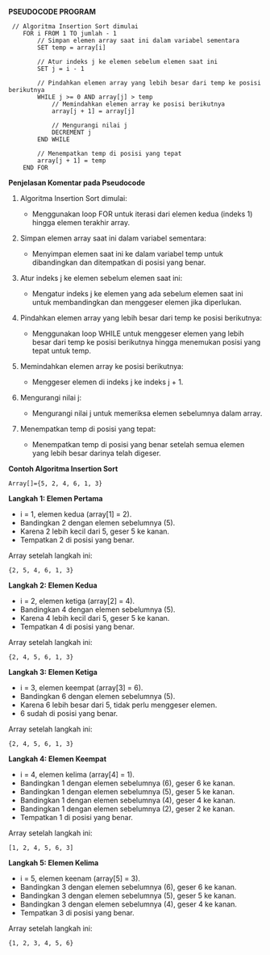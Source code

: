 **PSEUDOCODE PROGRAM**

~~~
 // Algoritma Insertion Sort dimulai
    FOR i FROM 1 TO jumlah - 1
        // Simpan elemen array saat ini dalam variabel sementara
        SET temp = array[i]
        
        // Atur indeks j ke elemen sebelum elemen saat ini
        SET j = i - 1
        
        // Pindahkan elemen array yang lebih besar dari temp ke posisi berikutnya
        WHILE j >= 0 AND array[j] > temp
            // Memindahkan elemen array ke posisi berikutnya
            array[j + 1] = array[j]
            
            // Mengurangi nilai j
            DECREMENT j
        END WHILE
        
        // Menempatkan temp di posisi yang tepat
        array[j + 1] = temp
    END FOR
~~~

**Penjelasan Komentar pada Pseudocode**

1. Algoritma Insertion Sort dimulai:

   - Menggunakan loop FOR untuk iterasi dari elemen kedua (indeks 1) hingga elemen terakhir array.

2. Simpan elemen array saat ini dalam variabel sementara:
   - Menyimpan elemen saat ini ke dalam variabel temp untuk dibandingkan dan ditempatkan di posisi yang benar.

3. Atur indeks j ke elemen sebelum elemen saat ini:
   - Mengatur indeks j ke elemen yang ada sebelum elemen saat ini untuk membandingkan dan menggeser elemen jika diperlukan.

4. Pindahkan elemen array yang lebih besar dari temp ke posisi berikutnya:
   - Menggunakan loop WHILE untuk menggeser elemen yang lebih besar dari temp ke posisi berikutnya hingga menemukan posisi yang tepat untuk temp.

5. Memindahkan elemen array ke posisi berikutnya:
   - Menggeser elemen di indeks j ke indeks j + 1.

6. Mengurangi nilai j:
   - Mengurangi nilai j untuk memeriksa elemen sebelumnya dalam array.

7. Menempatkan temp di posisi yang tepat:
   - Menempatkan temp di posisi yang benar setelah semua elemen yang lebih besar darinya telah digeser.

**Contoh Algoritma Insertion Sort**


~~~
Array[]={5, 2, 4, 6, 1, 3}
~~~

**Langkah 1: Elemen Pertama**

  - i = 1, elemen kedua (array[1] = 2).
  - Bandingkan 2 dengan elemen sebelumnya (5).
  - Karena 2 lebih kecil dari 5, geser 5 ke kanan.
  - Tempatkan 2 di posisi yang benar.

Array setelah langkah ini:
~~~
{2, 5, 4, 6, 1, 3}
~~~
**Langkah 2: Elemen Kedua**

  - i = 2, elemen ketiga (array[2] = 4).
  - Bandingkan 4 dengan elemen sebelumnya (5).
  - Karena 4 lebih kecil dari 5, geser 5 ke kanan.
  - Tempatkan 4 di posisi yang benar.

Array setelah langkah ini:

~~~
{2, 4, 5, 6, 1, 3}
~~~

**Langkah 3: Elemen Ketiga**

  - i = 3, elemen keempat (array[3] = 6).
  - Bandingkan 6 dengan elemen sebelumnya (5).
  - Karena 6 lebih besar dari 5, tidak perlu menggeser elemen.
  - 6 sudah di posisi yang benar.

Array setelah langkah ini:

~~~
{2, 4, 5, 6, 1, 3}
~~~

**Langkah 4: Elemen Keempat**
  - i = 4, elemen kelima (array[4] = 1).
  - Bandingkan 1 dengan elemen sebelumnya (6), geser 6 ke kanan.
  - Bandingkan 1 dengan elemen sebelumnya (5), geser 5 ke kanan.
  - Bandingkan 1 dengan elemen sebelumnya (4), geser 4 ke kanan.
  - Bandingkan 1 dengan elemen sebelumnya (2), geser 2 ke kanan.
  - Tempatkan 1 di posisi yang benar.

Array setelah langkah ini:

~~~
[1, 2, 4, 5, 6, 3]
~~~

**Langkah 5: Elemen Kelima**

  - i = 5, elemen keenam (array[5] = 3).
  - Bandingkan 3 dengan elemen sebelumnya (6), geser 6 ke kanan.
  - Bandingkan 3 dengan elemen sebelumnya (5), geser 5 ke kanan.
  - Bandingkan 3 dengan elemen sebelumnya (4), geser 4 ke kanan.
  - Tempatkan 3 di posisi yang benar.

Array setelah langkah ini:

~~~
{1, 2, 3, 4, 5, 6}
~~~